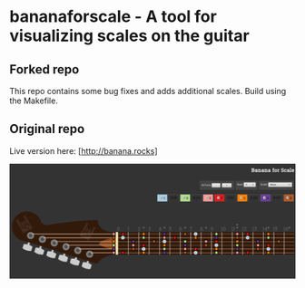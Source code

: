 # bananaforscale - A tool for visualizing scales on the guitar

## Forked repo
This repo contains some bug fixes and adds additional scales. Build using the Makefile.

## Original repo
Live version here: [http://banana.rocks]

![screenshot](https://raw.githubusercontent.com/brtmr/bananaforscale/master/static/screenshot.png)
